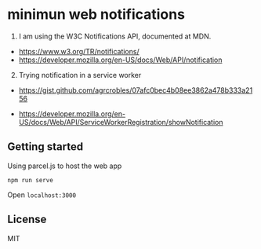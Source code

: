 # minimun web notifications

1. I am using the W3C Notifications API, documented at MDN.

* https://www.w3.org/TR/notifications/
* https://developer.mozilla.org/en-US/docs/Web/API/notification

2. Trying notification in a service worker

* https://gist.github.com/agrcrobles/07afc0bec4b08ee3862a478b333a2156

* https://developer.mozilla.org/en-US/docs/Web/API/ServiceWorkerRegistration/showNotification

## Getting started

Using parcel.js to host the web app

```
npm run serve
```

Open `localhost:3000`


## License

MIT